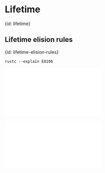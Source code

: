 # Lifetime
{id: lifetime}


## Lifetime elision rules
{id: lifetime-elision-rules}

```
rustc --explain E0106
```

![](examples/lifetime/function-one-param/src/main.rs)


![](examples/lifetime/function-two-params/src/main.rs)

